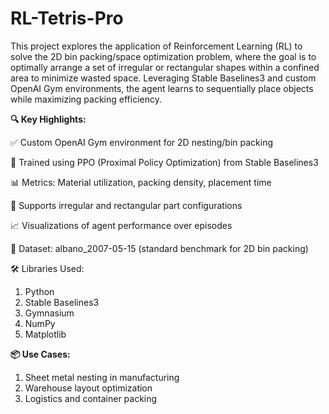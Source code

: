# RL-Tetris-Pro

This project explores the application of Reinforcement Learning (RL) to solve the 2D bin packing/space optimization problem, where the goal is to optimally arrange a set of irregular or rectangular shapes within a confined area to minimize wasted space. Leveraging Stable Baselines3 and custom OpenAI Gym environments, the agent learns to sequentially place objects while maximizing packing efficiency.

**🔍 Key Highlights:**

✅ Custom OpenAI Gym environment for 2D nesting/bin packing

🧠 Trained using PPO (Proximal Policy Optimization) from Stable Baselines3

📊 Metrics: Material utilization, packing density, placement time

🧩 Supports irregular and rectangular part configurations

📈 Visualizations of agent performance over episodes

📂 Dataset: albano_2007-05-15 (standard benchmark for 2D bin packing)

🛠️ Libraries Used:
1. Python
2. Stable Baselines3
3. Gymnasium
4. NumPy
5. Matplotlib

**📦 Use Cases:**
1. Sheet metal nesting in manufacturing
2. Warehouse layout optimization
3. Logistics and container packing
